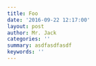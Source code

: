 ```yaml
---
title: Foo
date: '2016-09-22 12:17:00'
layout: post
author: Mr. Jack
categories: ''
summary: asdfasdfasdf
keywords: ''
---
```

